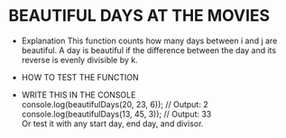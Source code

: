 # BEAUTIFUL DAYS AT THE MOVIES 

- Explanation 
This function counts how many days between i and j are beautiful.
A day is beautiful if the difference between the day and its reverse is evenly divisible by k.
- HOW TO TEST THE FUNCTION

- WRITE THIS IN THE CONSOLE  
    console.log(beautifulDays(20, 23, 6)); // Output: 2  
console.log(beautifulDays(13, 45, 3)); // Output: 33  
Or test it with any start day, end day, and divisor.
